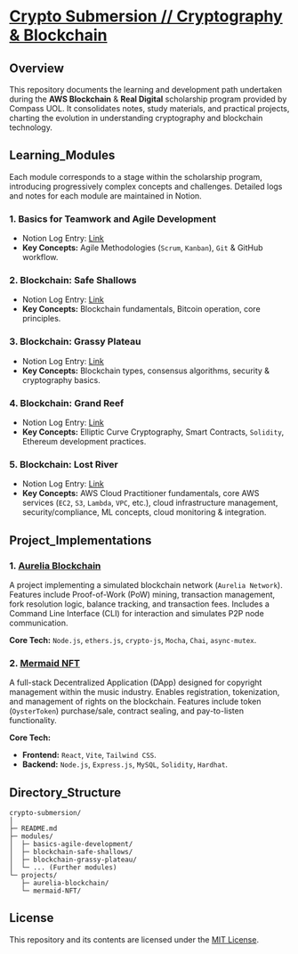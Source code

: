 # [Crypto Submersion // Cryptography & Blockchain](https://sky-clock-04e.notion.site/Crypto-Submersion-10c0cf477938801ebda8e0059ccb94b7?pvs=4)

## Overview

This repository documents the learning and development path undertaken during the **AWS Blockchain** & **Real Digital** scholarship program provided by Compass UOL. It consolidates notes, study materials, and practical projects, charting the evolution in understanding cryptography and blockchain technology.

## Learning_Modules

Each module corresponds to a stage within the scholarship program, introducing progressively complex concepts and challenges. Detailed logs and notes for each module are maintained in Notion.

### 1. Basics for Teamwork and Agile Development
- Notion Log Entry: [Link](https://sky-clock-04e.notion.site/10d0cf47793880e88008d2969baad064?v=43eaeedb151747f89e3fac0d19b85023)
- **Key Concepts:** Agile Methodologies (`Scrum`, `Kanban`), `Git` & GitHub workflow.

### 2. Blockchain: Safe Shallows
- Notion Log Entry: [Link](https://sky-clock-04e.notion.site/10d0cf477938804c8175d3fa04be2702?v=fc87071403e249ef86c44c2dbf09e581)
- **Key Concepts:** Blockchain fundamentals, Bitcoin operation, core principles.

### 3. Blockchain: Grassy Plateau
- Notion Log Entry: [Link](https://sky-clock-04e.notion.site/10f0cf4779388023b51ccbe7edaf9a8b?v=1b1c2dd9d08f479ea28b44bc68ecbd22&pvs=4)
- **Key Concepts:** Blockchain types, consensus algorithms, security & cryptography basics.

### 4. Blockchain: Grand Reef
- Notion Log Entry: [Link](https://sky-clock-04e.notion.site/13d0cf47793880178faaebf82e586e3f?v=f545f1d2f28544398a4d4252bd9eaabc)
- **Key Concepts:** Elliptic Curve Cryptography, Smart Contracts, `Solidity`, Ethereum development practices.

### 5. Blockchain: Lost River
- Notion Log Entry: [Link](https://sky-clock-04e.notion.site/1770cf477938804dadc2d0a3b0910542?v=fa10c52483324d8eb1ed160d20ccccd9&pvs=4)
- **Key Concepts:** AWS Cloud Practitioner fundamentals, core AWS services (`EC2`, `S3`, `Lambda`, `VPC`, etc.), cloud infrastructure management, security/compliance, ML concepts, cloud monitoring & integration.

## Project_Implementations

### 1. **[Aurelia Blockchain](https://github.com/vasconcel/aurelia-blockchain)**
   A project implementing a simulated blockchain network (`Aurelia Network`). Features include Proof-of-Work (PoW) mining, transaction management, fork resolution logic, balance tracking, and transaction fees. Includes a Command Line Interface (CLI) for interaction and simulates P2P node communication.

   **Core Tech:** `Node.js`, `ethers.js`, `crypto-js`, `Mocha`, `Chai`, `async-mutex`.

### 2. **[Mermaid NFT](https://github.com/vasconcel/mermaid-NFT)**
   A full-stack Decentralized Application (DApp) designed for copyright management within the music industry. Enables registration, tokenization, and management of rights on the blockchain. Features include token (`OysterToken`) purchase/sale, contract sealing, and pay-to-listen functionality.

   **Core Tech:**
   - **Frontend:** `React`, `Vite`, `Tailwind CSS`.
   - **Backend:** `Node.js`, `Express.js`, `MySQL`, `Solidity`, `Hardhat`.

## Directory_Structure

```
crypto-submersion/
│
├─ README.md
├─ modules/
│  ├─ basics-agile-development/
│  ├─ blockchain-safe-shallows/
│  ├─ blockchain-grassy-plateau/
│  └─ ... (Further modules)
└─ projects/
   ├─ aurelia-blockchain/
   └─ mermaid-NFT/
```

## License

This repository and its contents are licensed under the [MIT License](https://choosealicense.com/licenses/mit/).
